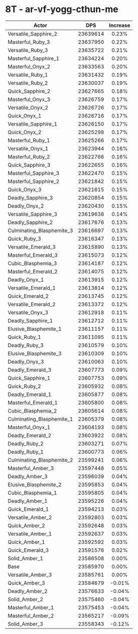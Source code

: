 # 8T - ar-vf-yogg-cthun-me
| Actor | DPS | Increase |
|---|:---:|:---:|
|Versatile_Sapphire_2|23639614|0.23%|
|Masterful_Ruby_3|23637950|0.22%|
|Versatile_Ruby_3|23635722|0.21%|
|Masterful_Sapphire_1|23634224|0.20%|
|Masterful_Onyx_2|23633563|0.20%|
|Versatile_Ruby_1|23631432|0.19%|
|Versatile_Ruby_2|23630037|0.19%|
|Quick_Sapphire_2|23627665|0.18%|
|Masterful_Onyx_3|23626759|0.17%|
|Versatile_Onyx_2|23626726|0.17%|
|Quick_Onyx_1|23626716|0.17%|
|Versatile_Sapphire_1|23626150|0.17%|
|Quick_Onyx_2|23625298|0.17%|
|Masterful_Ruby_1|23625266|0.17%|
|Versatile_Onyx_1|23623944|0.16%|
|Masterful_Ruby_2|23622766|0.16%|
|Quick_Sapphire_3|23622655|0.16%|
|Masterful_Sapphire_3|23622470|0.15%|
|Masterful_Sapphire_2|23621842|0.15%|
|Quick_Onyx_3|23621615|0.15%|
|Deadly_Sapphire_3|23620854|0.15%|
|Deadly_Onyx_2|23620430|0.15%|
|Versatile_Sapphire_3|23619638|0.14%|
|Deadly_Sapphire_2|23617676|0.13%|
|Culminating_Blasphemite_3|23616697|0.13%|
|Quick_Ruby_3|23616347|0.13%|
|Versatile_Emerald_3|23615890|0.13%|
|Masterful_Emerald_3|23615073|0.12%|
|Cubic_Blasphemia_3|23614187|0.12%|
|Masterful_Emerald_2|23614075|0.12%|
|Deadly_Onyx_1|23613915|0.12%|
|Versatile_Emerald_1|23613814|0.12%|
|Quick_Emerald_2|23613745|0.12%|
|Versatile_Emerald_2|23613372|0.12%|
|Versatile_Onyx_3|23612918|0.11%|
|Deadly_Sapphire_1|23612712|0.11%|
|Elusive_Blasphemite_1|23611157|0.11%|
|Quick_Ruby_1|23611095|0.11%|
|Deadly_Ruby_3|23610579|0.10%|
|Elusive_Blasphemite_3|23610309|0.10%|
|Deadly_Onyx_3|23610063|0.10%|
|Deadly_Emerald_3|23607773|0.09%|
|Quick_Sapphire_1|23607753|0.09%|
|Quick_Ruby_2|23605932|0.08%|
|Deadly_Emerald_1|23605877|0.08%|
|Masterful_Emerald_1|23605800|0.08%|
|Cubic_Blasphemia_2|23605614|0.08%|
|Culminating_Blasphemite_1|23605379|0.08%|
|Masterful_Onyx_1|23604193|0.08%|
|Deadly_Emerald_2|23603922|0.08%|
|Deadly_Ruby_2|23603271|0.07%|
|Deadly_Ruby_1|23600773|0.06%|
|Culminating_Blasphemite_2|23599241|0.06%|
|Masterful_Amber_3|23597448|0.05%|
|Deadly_Amber_3|23596039|0.04%|
|Elusive_Blasphemite_2|23595853|0.04%|
|Cubic_Blasphemia_1|23595805|0.04%|
|Deadly_Amber_1|23595226|0.04%|
|Quick_Emerald_1|23594213|0.03%|
|Versatile_Amber_2|23592803|0.03%|
|Quick_Amber_2|23592648|0.03%|
|Versatile_Amber_1|23592637|0.03%|
|Quick_Amber_1|23592592|0.03%|
|Quick_Emerald_3|23591576|0.02%|
|Solid_Amber_1|23586508|0.00%|
|Base|23585970|0.00%|
|Versatile_Amber_3|23585761|0.00%|
|Quick_Amber_3|23584679|-0.01%|
|Deadly_Amber_2|23576633|-0.04%|
|Solid_Amber_2|23575460|-0.04%|
|Masterful_Amber_1|23575453|-0.04%|
|Masterful_Amber_2|23565217|-0.09%|
|Solid_Amber_3|23558343|-0.12%|
